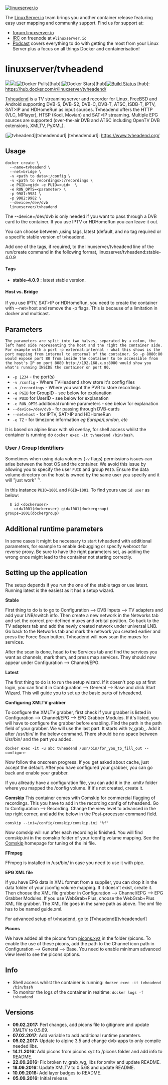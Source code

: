 [linuxserverurl]: https://linuxserver.io
[forumurl]: https://forum.linuxserver.io
[ircurl]: https://www.linuxserver.io/irc/
[podcasturl]: https://www.linuxserver.io/podcast/

[![linuxserver.io](https://raw.githubusercontent.com/linuxserver/docker-templates/master/linuxserver.io/img/linuxserver_medium.png)][linuxserverurl]

The [LinuxServer.io][linuxserverurl] team brings you another container release featuring easy user mapping and community support. Find us for support at:
* [forum.linuxserver.io][forumurl]
* [IRC][ircurl] on freenode at `#linuxserver.io`
* [Podcast][podcasturl] covers everything to do with getting the most from your Linux Server plus a focus on all things Docker and containerisation!

# linuxserver/tvheadend
[![](https://images.microbadger.com/badges/version/linuxserver/tvheadend.svg)](https://microbadger.com/images/linuxserver/tvheadend "Get your own version badge on microbadger.com")[![](https://images.microbadger.com/badges/image/linuxserver/tvheadend.svg)](http://microbadger.com/images/linuxserver/tvheadend "Get your own image badge on microbadger.com")[![Docker Pulls](https://img.shields.io/docker/pulls/linuxserver/tvheadend.svg)][hub][![Docker Stars](https://img.shields.io/docker/stars/linuxserver/tvheadend.svg)][hub][![Build Status](http://jenkins.linuxserver.io:8080/buildStatus/icon?job=Dockers/LinuxServer.io/linuxserver-tvheadend)](http://jenkins.linuxserver.io:8080/job/Dockers/job/LinuxServer.io/job/linuxserver-tvheadend/)
[hub]: https://hub.docker.com/r/linuxserver/tvheadend/


[Tvheadend](https://www.tvheadend.org/) is a TV streaming server and recorder for Linux, FreeBSD and Android supporting DVB-S, DVB-S2, DVB-C, DVB-T, ATSC, ISDB-T, IPTV, SAT>IP and HDHomeRun as input sources.
Tvheadend offers the HTTP (VLC, MPlayer), HTSP (Kodi, Movian) and SAT>IP streaming.
Multiple EPG sources are supported (over-the-air DVB and ATSC including OpenTV DVB extensions, XMLTV, PyXML).

[![tvheadend](https://s31.postimg.io/8urk8vdu3/logobig.png)][tvheadendurl]
[tvheadendurl]: https://www.tvheadend.org/

## Usage

```
docker create \
  --name=tvheadend \
  --net=bridge \
  -v <path to data>:/config \
  -v <path to recordings>:/recordings \
  -e PGID=<gid> -e PUID=<uid>  \
  -e RUN_OPTS=<parameter> \
  -p 9981:9981 \
  -p 9982:9982 \
  --device=/dev/dvb
  linuxserver/tvheadend
```
The --device=/dev/dvb is only needed if you want to pass through a DVB card to the container. If you use IPTV or HDHomeRun you can leave it out.


You can choose between ,using tags, latest (default, and no tag required or a specific stable version of tvheadend.

Add one of the tags, if required, to the linuxserver/tvheadend line of the run/create command in the following format, linuxserver/tvheadend:stable-4.0.9

#### Tags

+ **stable-4.0.9** : latest stable version.

#### Host vs. Bridge

If you use IPTV, SAT>IP or HDHomeRun, you need to create the container with --net=host and remove the -p flags. This is because of a limitation in docker and multicast.

## Parameters

`The parameters are split into two halves, separated by a colon, the left hand side representing the host and the right the container side. 
For example with a port -p external:internal - what this shows is the port mapping from internal to external of the container.
So -p 8080:80 would expose port 80 from inside the container to be accessible from the host's IP on port 8080
http://192.168.x.x:8080 would show you what's running INSIDE the container on port 80.`


* `-p 1234` - the port(s)
* `-v /config` - Where TVHeadend show store it's config files
* `-v /recordings` - Where you want the PVR to store recordings
* `-e PGID` for GroupID - see below for explanation
* `-e PUID` for UserID - see below for explanation
* `-e RUN_OPTS` additional runtime parameters - see below for explanation
* `--device=/dev/dvb` - for passing through DVB-cards
* `--net=host` - for IPTV, SAT>IP and HDHomeRun
* `-e TZ` - for timezone information *eg Europe/London, etc*

It is based on alpine linux with s6 overlay, for shell access whilst the container is running do `docker exec -it tvheadend /bin/bash`.

### User / Group Identifiers

Sometimes when using data volumes (`-v` flags) permissions issues can arise between the host OS and the container. We avoid this issue by allowing you to specify the user `PUID` and group `PGID`. Ensure the data volume directory on the host is owned by the same user you specify and it will "just work" ™.

In this instance `PUID=1001` and `PGID=1001`. To find yours use `id user` as below:

```
  $ id <dockeruser>
    uid=1001(dockeruser) gid=1001(dockergroup) groups=1001(dockergroup)
```

## Additional runtime parameters

In some cases it might be necessary to start tvheadend with additional parameters, for example to enable debugging or specify webroot for reverse proxy. Be sure to have the right parameters set, as adding the wrong once might lead to the container not starting correctly.


## Setting up the application

The setup depends if you run the one of the stable tags or use latest. Running latest is the easiest as it has a setup wizard.

**Stable**

First thing to do is to go to Configuration --> DVB Inputs --> TV adapters and add your LNB/switch info. Then create a new network in the Networks tab and set the correct pre-defined muxes and orbital position.
Go back to the TV adapters tab and add the newly created network under universal LNB. Go back to the Networks tab and mark the network you created earlier and press the Force Scan button. Tvheadend will now scan the muxes for services.

After the scan is done, head to the Services tab and find the services you want as channels, mark them, and press map services. They should now appear under Configuration --> Channel/EPG.

**Latest**

The first thing to do is to run the setup wizard. If it doesn't pop up at first login, you can find it in Configuration --> General --> Base and click Start Wizard. This will guide you to set up the basic parts of tvheadend.

**Configuring XMLTV grabber**

To configure the XMLTV grabber, first check if your grabber is listed in Configuration --> Channel/EPG --> EPG Grabber Modules. If it's listed, you will have to configure the grabber before enabling.
Find the path in the path field of your grabber. We will use the last part. It starts with tv_grab_. Add it after /usr/bin/ in the below command. There should be no space between Usr/bin/ and the part you added. 

```
docker exec -it -u abc tvheadend /usr/bin/for_you_to_fill_out --configure
```

Now follow the onscreen progress. If you get asked about cache, just accept the default. After you have configured your grabber, you can go back and enable your grabber.

If you allready have a configuration file, you can add it in the .xmltv folder where you mapped the /config volume. If it's not created, create it.

**Comskip**
This container comes with Comskip for commercial flagging of recordings. This you have to add in the recording config of tvheadend.
Go to Configuration --> Recording. Change the view level to advanced in the top right corner, and add the below in the Post-processor command field.

```
comskip --ini=/config/comskip/comskip.ini "%f"
```

Now comskip will run after each recording is finished. You will find comskip.ini in the comskip folder of your /config volume mapping. See the [Comskip](http://www.kaashoek.com/comskip/) homepage for tuning of the ini file.


**FFmpeg**

FFmpeg is installed in /usr/bin/ in case you need to use it with pipe.

**EPG XML file**

If you have EPG data in XML format from a supplier, you can drop it in the data folder of your /config volume mapping. If it doesn't exist, create it. Then choose the XML file grabber in Configuration --> Channel/EPG --> EPG Grabber Modules.
If you use WebGrab+Plus, choose the WebGrab+Plus XML file grabber. The XML file goes in the same path as above.
The xml file has to be named guide.xml.

For advanced setup of tvheadend, go to [Tvheadend][tvheadendurl]

**Picons**

We have added all the picons from [picons.xyz](https://picons.xyz/) in the folder /picons. To enable the use of these picons, add the path to the Channel icon path in Configuration --> General --> Base.
You need to enable minimum advanced view level to see the picons options.

## Info

* Shell access whilst the container is running: `docker exec -it tvheadend /bin/bash`
* To monitor the logs of the container in realtime: `docker logs -f tvheadend`

## Versions

+ **09.02.2017:** Perl changes, add picons file to gitignore and update XMLTV to 0.5.69.
+ **07.02.2017:** Add variable to add additional runtime paramters.
+ **05.02.2017:** Update to alpine 3.5 and change dvb-apps to only compile needed libs.
+ **14.11.2016:** Add picons from picons.xyz to /picons folder and add info to README.
+ **22.09.2016:** Fix broken tv_grab_wg, libs for xmltv and update README.
+ **18.09.2016:** Update XMLTV to 0.5.68 and update README.
+ **10.09.2016:** Add layer badges to README.
+ **05.09.2016:** Initial release.
